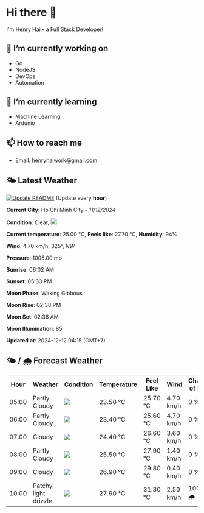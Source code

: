 # Hi there 👋

I'm Henry Hai - a Full Stack Developer!

## 🔭 I’m currently working on

- Go
- NodeJS
- DevOps
- Automation

## 🌱 I’m currently learning

- Machine Learning
- Ardunio

## 📫 How to reach me

- Email: <henryhaiwork@gmail.com>

## 🌤️ Latest Weather
[![Update README](https://github.com/henry0hai/henry0hai/actions/workflows/udpateReadme.yml/badge.svg)](https://github.com/henry0hai/henry0hai/actions/workflows/udpateReadme.yml)
(Update every **hour**)
<!-- CURRENT_WEATHER:START -->
**Current City**: Ho Chi Minh City - *11/12/2024*

**Condition**: Clear, <img src="https://cdn.weatherapi.com/weather/64x64/night/113.png"/>

**Current temperature**: 25.00 °C, **Feels like**: 27.70 °C, **Humidity**: 94%

**Wind**: 4.70 km/h, 325°, *NW*

**Pressure**: 1005.00 mb

**Sunrise**: 06:02 AM

**Sunset**: 05:33 PM

**Moon Phase**: Waxing Gibbous

**Moon Rise**: 02:38 PM

**Moon Set**: 02:36 AM

**Moon Illumination**: 85

**Updated at**: 2024-12-12 04:15 (GMT+7)<!-- CURRENT_WEATHER:END -->

## 🌤️ / 🌧️ Forecast Weather
<!-- FORECAST_WEATHER:START -->
<table>
		<tr>
			<th>Hour</th>
			<th>Weather</th>
			<th>Condition</th>
			<th>Temperature</th>
			<th>Feel Like</th>
			<th>Wind</th>
			<th>Chance of Rain</th>
		</tr>
				<tr>
					<td>05:00</td>
					<td>Partly Cloudy </td>
					<td><img src='https://cdn.weatherapi.com/weather/64x64/night/116.png'/></td>
					<td>23.50 °C</td>
					<td>25.70 °C</td>
					<td>4.70 km/h</td>
					<td>0 %</td>
				</tr>
				<tr>
					<td>06:00</td>
					<td>Partly Cloudy </td>
					<td><img src='https://cdn.weatherapi.com/weather/64x64/night/116.png'/></td>
					<td>23.40 °C</td>
					<td>25.60 °C</td>
					<td>4.70 km/h</td>
					<td>0 %</td>
				</tr>
				<tr>
					<td>07:00</td>
					<td>Cloudy </td>
					<td><img src='https://cdn.weatherapi.com/weather/64x64/day/119.png'/></td>
					<td>24.40 °C</td>
					<td>26.60 °C</td>
					<td>3.60 km/h</td>
					<td>0 %</td>
				</tr>
				<tr>
					<td>08:00</td>
					<td>Partly Cloudy </td>
					<td><img src='https://cdn.weatherapi.com/weather/64x64/day/116.png'/></td>
					<td>25.50 °C</td>
					<td>27.90 °C</td>
					<td>1.40 km/h</td>
					<td>0 %</td>
				</tr>
				<tr>
					<td>09:00</td>
					<td>Cloudy </td>
					<td><img src='https://cdn.weatherapi.com/weather/64x64/day/119.png'/></td>
					<td>26.90 °C</td>
					<td>29.80 °C</td>
					<td>0.40 km/h</td>
					<td>0 %</td>
				</tr>
				<tr>
					<td>10:00</td>
					<td>Patchy light drizzle</td>
					<td><img src='https://cdn.weatherapi.com/weather/64x64/day/263.png'/></td>
					<td>27.90 °C</td>
					<td>31.30 °C</td>
					<td>2.50 km/h</td>
					<td>100 % 🌧️</td>
				</tr>
</table>
<!-- FORECAST_WEATHER:END -->
